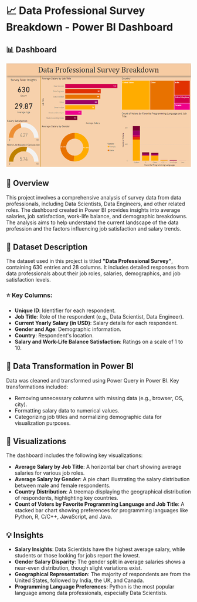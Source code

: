 # 📈 Data Professional Survey Breakdown - Power BI Dashboard

## 📊 Dashboard

![Data Professional Survey Breakdown Dashboard](https://github.com/muskaanagg20/Survey-Data-Analysis-PowerBI/blob/main/Survey%20Analysis.PNG)

## 📝 Overview
This project involves a comprehensive analysis of survey data from data professionals, including Data Scientists, Data Engineers, and other related roles. The dashboard created in Power BI provides insights into average salaries, job satisfaction, work-life balance, and demographic breakdowns. The analysis aims to help understand the current landscape of the data profession and the factors influencing job satisfaction and salary trends.

## 📂 Dataset Description
The dataset used in this project is titled **"Data Professional Survey"**, containing 630 entries and 28 columns. It includes detailed responses from data professionals about their job roles, salaries, demographics, and job satisfaction levels.

### ⭐ Key Columns:
- **Unique ID**: Identifier for each respondent.
- **Job Title**: Role of the respondent (e.g., Data Scientist, Data Engineer).
- **Current Yearly Salary (in USD)**: Salary details for each respondent.
- **Gender and Age**: Demographic information.
- **Country**: Respondent's location.
- **Salary and Work-Life Balance Satisfaction**: Ratings on a scale of 1 to 10.

## 🔄 Data Transformation in Power BI
Data was cleaned and transformed using Power Query in Power BI. Key transformations included:
- Removing unnecessary columns with missing data (e.g., browser, OS, city).
- Formatting salary data to numerical values.
- Categorizing job titles and normalizing demographic data for visualization purposes.

## 📍 Visualizations
The dashboard includes the following key visualizations:
- **Average Salary by Job Title**: A horizontal bar chart showing average salaries for various job roles.
- **Average Salary by Gender**: A pie chart illustrating the salary distribution between male and female respondents.
- **Country Distribution**: A treemap displaying the geographical distribution of respondents, highlighting key countries.
- **Count of Voters by Favorite Programming Language and Job Title**: A stacked bar chart showing preferences for programming languages like Python, R, C/C++, JavaScript, and Java.

## 💡 Insights
- **Salary Insights**: Data Scientists have the highest average salary, while students or those looking for jobs report the lowest.
- **Gender Salary Disparity**: The gender split in average salaries shows a near-even distribution, though slight variations exist.
- **Geographical Representation**: The majority of respondents are from the United States, followed by India, the UK, and Canada.
- **Programming Language Preferences**: Python is the most popular language among data professionals, especially Data Scientists.


